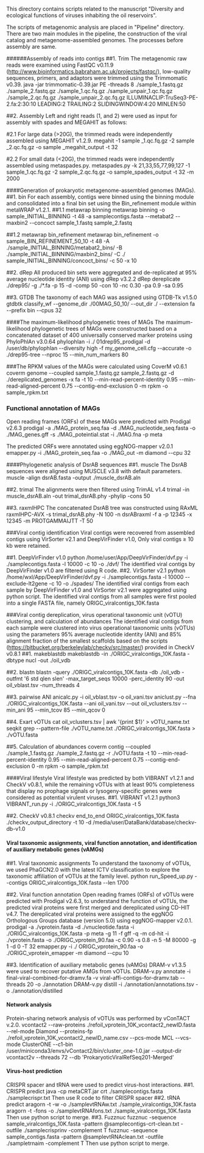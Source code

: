 This directory contains scripts related to the manuscript "Diversity and ecological functions of viruses inhabiting the oil reservoirs".

The scripts of metagenomic analysis are placed in "Pipeline" directory. There are two main modules in the pipeline, the construction of the viral catalog and metagenome-assembled genomes. The processes before assembly are same.

######Assembly of reads into contigs
##1. Trim
The metagenomic raw reads were examined using FastQC v0.11.9 (http://www.bioinformatics.babraham.ac.uk/projects/fastqc/), low-quality sequences, primers, and adaptors were trimmed using the Trimmomatic v0.39.
java -jar trimmomatic-0.39.jar PE -threads 8 ./sample_1.fastq.gz ./sample_2.fastq.gz ./sample_1.qc.fq.gz ./sample_unpair_1.qc.fq.gz ./sample_2.qc.fq.gz ./sample_unpair_2.qc.fq.gz ILLUMINACLIP:TruSeq3-PE-2.fa:2:30:10 LEADING:2 TRAILING:2 SLIDINGWINDOW:4:20 MINLEN:50

##2. Assembly
Left and right reads (1, and 2) were used as input for assembly with spades and MEGAHIT as follows:

#2.1 For large data (>20G), the trimmed reads were independently assembled using MEGAHIT v1.2.9.
megahit -1 sample _1.qc.fq.gz -2 sample _2.qc.fq.gz -o sample _megahit_output -t 32

#2.2 For small data (<20G), the trimmed reads were independently assembled using metaspades.py.
metaspades.py -k 21,33,55,77,99,127 -1 sample_1.qc.fq.gz -2 sample_2.qc.fq.gz -o sample_spades_output -t 32 -m 2000

####Generation of prokaryotic metagenome-assembled genomes (MAGs).
##1. bin
For each assembly, contigs were binned using the binning module and consolidated into a final bin set using the Bin_refinement module within metaWRAP v1.2.1.
##1.1 metawrap binning
metawrap binning -o sample_INITIAL_BINNING -t 48 -a samplecontigs.fasta --metabat2 --maxbin2 --concoct sample_1.fastq sample_2.fastq

##1.2 metawrap bin_refinement
metawrap bin_refinement -o sample_BIN_REFINEMENT_50_10 -t 48 -A ./sample_INITIAL_BINNING/metabat2_bins/ -B ./sample_INITIAL_BINNING/maxbin2_bins/ -C ./ sample_INITIAL_BINNING/concoct_bins/ -c 50 -x 10

##2. dRep
All produced bin sets were aggregated and de-replicated at 95% average nucleotide identity (ANI) using dRep v3.2.2
dRep dereplicate ./drep95/ -g ./*.fa -p 15 -d -comp 50 -con 10 -nc 0.30 -pa 0.9 -sa 0.95

##3. GTDB
The taxonomy of each MAG was assigned using GTDB-Tk v1.5.0
gtdbtk classify_wf --genome_dir ./00MAG_50_10/ --out_dir ./ --extension fa --prefix bin --cpus 32

####The maximum-likelihood phylogenetic trees of MAGs
The maximum-likelihood phylogenetic trees of MAGs were constructed based on a concatenated dataset of 400 universally conserved marker proteins using PhyloPhlAn v3.0.64
phylophlan -i ./ 01drep95_prodigal -d /user/db/phylophlan --diversity high -f my_genome_cell.cfg --accurate -o ./drep95-tree --nproc 15 --min_num_markers 80

###The RPKM values of the MAGs were calculated using CoverM v0.6.1
coverm genome --coupled sample_1.fastq.gz sample_2.fastq.gz -d ./dereplicated_genomes -x fa -t 10 --min-read-percent-identity 0.95 --min-read-aligned-percent 0.75 --contig-end-exclusion 0 -m rpkm -o sample_rpkm.txt

### Functional annotation of MAGs
Open reading frames (ORFs) of these MAGs were predicted with Prodigal v2.6.3
prodigal -a ./MAG_protein_seq.faa -d ./MAG_nucleotide_seq.fasta -o ./MAG_genes.gff -s ./MAG_poteintial.stat -i ./MAG.fna -p meta

The predicted ORFs were annotated using eggNOG-mapper v2.0.1
emapper.py -i ./MAG_protein_seq.faa -o ./MAG_out -m diamond --cpu 32

####Phylogenetic analysis of DsrAB sequences
##1. muscle
The DsrAB sequences were aligned using MUSCLE v3.8 with default parameters.
muscle -align dsrAB.fasta -output ./muscle_dsrAB.aln

##2. trimal
The alignments were then filtered using TrimAL v1.4
trimal -in muscle_dsrAB.aln -out trimal_dsrAB.phy -phylip -cons 50

##3. raxmlHPC
The concatenated DsrAB tree was constructed using RAxML
raxmlHPC-AVX -s trimal_dsrAB.phy -N 100 -n dsrABraxml -f a -p 12345 -x 12345 -m PROTGAMMAIJTT -T 50

###Viral contig identification
Viral contigs were recovered from assembled contigs using VirSorter v2.1 and DeepVirFinder v1.0, Only viral contigs ≥ 10 kb were retained.

##1. DeepVirFinder v1.0
python /home/user/App/DeepVirFinder/dvf.py -i ./samplecontigs.fasta -l 10000 -c 10 -o ./dvf/
The identified viral contigs by DeepVirFinder v1.0 are filtered using R code.
##2. VirSorter v2.1
python /home/wxl/App/DeepVirFinder/dvf.py -i ./samplecontigs.fasta -l 10000 --exclude-lt2gene -c 10 -o ./spades/
The identified viral contigs from each sample by DeepVirFinder v1.0 and VirSorter v2.1 were aggregated using python script. The identified viral contigs from all samples were first pooled into a single FASTA file, namely ORIGC_viralcontigs_10K.fasta 

###Viral contig dereplication, virus operational taxonomic unit (vOTU) clustering, and calculation of abundances
The identified viral contigs from each sample were clustered into virus operational taxonomic units (vOTUs) using the parameters 95% average nucleotide identity (ANI) and 85% alignment fraction of the smallest scaffolds based on the scripts (https://bitbucket.org/berkeleylab/checkv/src/master/) provided in CheckV v0.8.1
##1. makeblastdb
makeblastdb -in ./ORIGC_viralcontigs_10K.fasta -dbtype nucl -out ./oil_vdb

##2. blastn
blastn -query ./ORIGC_viralcontigs_10K.fasta -db ./oil_vdb -outfmt '6 std qlen slen' -max_target_seqs 10000 -perc_identity 90 -out oil_vblast.tsv -num_threads 4

##3. pairwise ANI
anicalc.py -i oil_vblast.tsv -o oil_vani.tsv
aniclust.py --fna ./ORIGC_viralcontigs_10K.fasta --ani oil_vani.tsv --out oil_vclusters.tsv --min_ani 95 --min_tcov 85 --min_qcov 0

##4. Exart vOTUs
cat oil_vclusters.tsv | awk '{print $1}' > vOTU_name.txt
seqkit grep --pattern-file ./vOTU_name.txt ./ORIGC_viralcontigs_10K.fasta > ./vOTU.fasta

##5. Calculation of abundances
coverm contig --coupled ./sample_1.fastq.gz ./sample_2.fastq.gz -r ./vOTU.fasta -t 10 --min-read-percent-identity 0.95 --min-read-aligned-percent 0.75 --contig-end-exclusion 0 -m rpkm -o sample_rpkm.txt

####Viral lifestyle
Viral lifestyle was predicted by both VIBRANT v1.2.1 and CheckV v0.8.1, while the remaining vOTUs with at least 90% completeness that display no prophage signals or lysogeny-specific genes were considered as potential virulent viruses.
##1. VIBRANT v1.2.1
python3 VIBRANT_run.py -i ./ORIGC_viralcontigs_10K.fasta -t 5

##2. CheckV v0.8.1
checkv end_to_end ORIGC_viralcontigs_10K.fasta ./checkv_output_directory -t 10 -d /media/user/DataBank/database/checkv-db-v1.0

#### Viral taxonomic assignments, viral function annotation, and identification of auxiliary metabolic genes (vAMGs)
##1. Viral taxonomic assignments
To understand the taxonomy of vOTUs, we used PhaGCN2.0 with the latest ICTV classification to explore the taxonomic affiliation of vOTUs at the family level.
python run_Speed_up.py --contigs ORIGC_viralcontigs_10K.fasta --len 1700

##2. Viral function annotation
Open reading frames (ORFs) of vOTUs were predicted with Prodigal v2.6.3, to understand the function of vOTUs, the predicted viral proteins were first merged and dereplicated using CD-HIT v4.7. The dereplicated viral proteins were assigned to the eggNOG Orthologous Groups database (version 5.0) using eggNOG-mapper v2.0.1.
prodigal -a ./vprotein.fasta -d ./vnucleotide.fasta -i ./ORIGC_viralcontigs_10K.fasta -p meta -g 11 -f gff -q -m
cd-hit -i ./vprotein.fasta -o ./ORIGC_vprotein_90.faa -c 0.90 -s 0.8 -n 5 -M 80000 -g 1 -d 0 -T 32
emapper.py -i ./ ORIGC_vprotein_90.faa -o ./ORIGC_vprotein_emapper -m diamond --cpu 10

##3. Identification of auxiliary metabolic genes (vAMGs)
DRAM-v v1.3.5 were used to recover putative AMGs from vOTUs.
DRAM-v.py annotate -i final-viral-combined-for-dramv.fa -v viral-affi-contigs-for-dramv.tab --threads 20 -o ./annotation
DRAM-v.py distill -i ./annotation/annotations.tsv -o ./annotation/distilled

#### Network analysis
Protein-sharing network analysis of vOTUs was performed by vConTACT v.2.0.
vcontact2 --raw-proteins ./refoil_vprotein_10K_vcontact2_newID.fasta --rel-mode Diamond --proteins-fp ./refoil_vprotein_10K_vcontact2_newID_name.csv --pcs-mode MCL --vcs-mode ClusterONE --c1-bin /user/miniconda3/envs/vContact2/bin/cluster_one-1.0.jar --output-dir vcontact2v --threads 72 --db 'ProkaryoticViralRefSeq201-Merged'

#### Virus-host prediction
CRISPR spacer and tRNA were used to predict virus-host interactions.
##1. CRISPR predict
java -cp metaCRT.jar crt ./samplecontigs.fasta ./samplecrispr.txt
Then use R code to filter CRISPR spacer
##2. tRNA predict
aragorn -t -w -o ./samplevtRNAw.txt ./sample_viralcontigs_10K.fasta
aragorn -t -fons -o ./samplevtRNAfons.txt ./sample_viralcontigs_10K.fasta
Then use python script to merge.
##3. Fuzznuc
fuzznuc -sequence sample_viralcontigs_10K.fasta -pattern @samplecontigs-crt-clean.txt -outfile ./samplecrisprinv -complement T
fuzznuc -sequence sample_contigs.fasta -pattern @samplevtRNAclean.txt -outfile ./sampletrnaim -complement T
Then use python script to merge.

